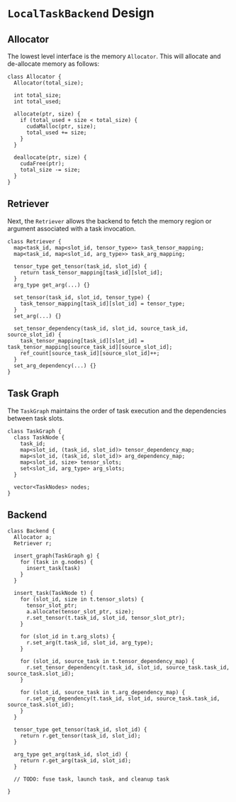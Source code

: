 # `LocalTaskBackend` Design

## Allocator

The lowest level interface is the memory `Allocator`. This will allocate and de-allocate memory as follows:
```
class Allocator {
  Allocator(total_size);
  
  int total_size;
  int total_used;

  allocate(ptr, size) {
    if (total_used + size < total_size) {
      cudaMalloc(ptr, size);
      total_used += size;
    }
  }

  deallocate(ptr, size) {
    cudaFree(ptr);
    total_size -= size;
  }
}
```

## Retriever

Next, the `Retriever` allows the backend to fetch the memory region or argument associated with a task invocation.

```
class Retriever {
  map<task_id, map<slot_id, tensor_type>> task_tensor_mapping;
  map<task_id, map<slot_id, arg_type>> task_arg_mapping;

  tensor_type get_tensor(task_id, slot_id) {
    return task_tensor_mapping[task_id][slot_id];
  }
  arg_type get_arg(...) {}

  set_tensor(task_id, slot_id, tensor_type) {
    task_tensor_mapping[task_id][slot_id] = tensor_type;
  }
  set_arg(...) {}

  set_tensor_dependency(task_id, slot_id, source_task_id, source_slot_id) {
    task_tensor_mapping[task_id][slot_id] = task_tensor_mapping[source_task_id][source_slot_id];
    ref_count[source_task_id][source_slot_id]++;
  }
  set_arg_dependency(...) {}
}
```

## Task Graph

The `TaskGraph` maintains the order of task execution and the dependencies between task slots.

```
class TaskGraph {
  class TaskNode {
    task_id;
    map<slot_id, (task_id, slot_id)> tensor_dependency_map;
    map<slot_id, (task_id, slot_id)> arg_dependency_map;
    map<slot_id, size> tensor_slots;
    set<slot_id, arg_type> arg_slots;
  }

  vector<TaskNodes> nodes;
}
```

## Backend

```
class Backend {
  Allocator a;
  Retriever r;

  insert_graph(TaskGraph g) {
    for (task in g.nodes) {
      insert_task(task)
    }
  }

  insert_task(TaskNode t) {
    for (slot_id, size in t.tensor_slots) {
      tensor_slot_ptr;
      a.allocate(tensor_slot_ptr, size);
      r.set_tensor(t.task_id, slot_id, tensor_slot_ptr);
    }

    for (slot_id in t.arg_slots) {
      r.set_arg(t.task_id, slot_id, arg_type);
    }

    for (slot_id, source_task in t.tensor_dependency_map) {
      r.set_tensor_dependency(t.task_id, slot_id, source_task.task_id, source_task.slot_id);
    }

    for (slot_id, source_task in t.arg_dependency_map) {
      r.set_arg_dependency(t.task_id, slot_id, source_task.task_id, source_task.slot_id);
    }
  }

  tensor_type get_tensor(task_id, slot_id) {
    return r.get_tensor(task_id, slot_id);
  }
  
  arg_type get_arg(task_id, slot_id) {
    return r.get_arg(task_id, slot_id);
  }

  // TODO: fuse task, launch task, and cleanup task

}
```

